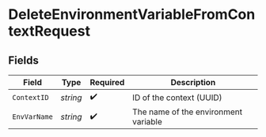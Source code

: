 # DeleteEnvironmentVariableFromContextRequest


## Fields

| Field                                | Type                                 | Required                             | Description                          |
| ------------------------------------ | ------------------------------------ | ------------------------------------ | ------------------------------------ |
| `ContextID`                          | *string*                             | :heavy_check_mark:                   | ID of the context (UUID)             |
| `EnvVarName`                         | *string*                             | :heavy_check_mark:                   | The name of the environment variable |